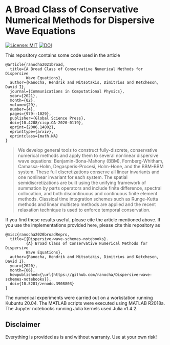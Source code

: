 # A Broad Class of Conservative Numerical Methods for Dispersive Wave Equations

[![License: MIT](https://img.shields.io/badge/License-MIT-success.svg)](https://opensource.org/licenses/MIT)
[![DOI](https://zenodo.org/badge/DOI/10.5281/zenodo.3908803.svg)](https://doi.org/10.5281/zenodo.3908803)

This repository contains some code used in the article
```
@article{ranocha2021broad,
  title={A Broad Class of Conservative Numerical Methods for Dispersive
         Wave Equations},
  author={Ranocha, Hendrik and Mitsotakis, Dimitrios and Ketcheson, David I},
  journal={Communications in Computational Physics},
  year={2021},
  month={02},
  volume={29},
  number={4},
  pages={979--1029},
  publisher={Global Science Press},
  doi={10.4208/cicp.OA-2020-0119},
  eprint={2006.14802},
  eprinttype={arxiv},
  eprintclass={math.NA}
}
```

> We develop general tools to construct fully-discrete, conservative numerical methods and apply them to several nonlinear dispersive wave equations: Benjamin-Bona-Mahony (BBM), Fornberg-Whitham, Camassa-Holm, Degasperis-Procesi, Holm-Hone, and the BBM-BBM system. These full discretizations conserve all linear invariants and one nonlinear invariant for each system. The spatial semidiscretizations are built using the unifying framework of summation by parts operators and include finite difference, spectral collocation, and both discontinuous and continuous finite element methods. Classical time integration schemes such as Runge-Kutta methods and linear multistep methods are applied and the recent relaxation technique is used to enforce temporal conservation.


If you find these results useful, please cite the article mentioned above. If you
use the implementations provided here, please cite this repository as
```
@misc{ranocha2020broadRepro,
  title={{Dispersive-wave-schemes-notebooks}.
         {A} Broad Class of Conservative Numerical Methods for Dispersive
         Wave Equations},
  author={Ranocha, Hendrik and Mitsotakis, Dimitrios and Ketcheson, David I},
  year={2020},
  month={06},
  howpublished={\url{https://github.com/ranocha/Dispersive-wave-schemes-notebooks}},
  doi={10.5281/zenodo.3908803}
}
```

The numerical experiments were carried out on a workstation running Kubuntu 20.04. The MATLAB scripts were executed using MATLAB R2018a. The Jupyter notebooks running Julia kernels used Julia v1.4.2.


## Disclaimer

Everything is provided as is and without warranty. Use at your own risk!

